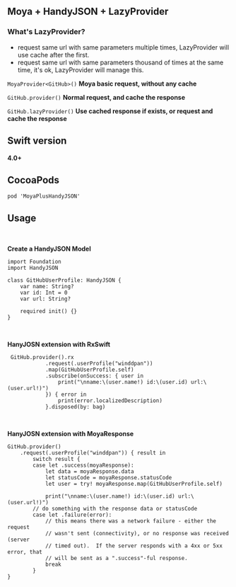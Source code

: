 ## Moya + HandyJSON + LazyProvider


### What's LazyProvider?

* request same url with same parameters multiple times, LazyProvider will use cache after the first.
* request same url with same parameters thousand of times at the same time, it's ok, LazyProvider will manage this.

```MoyaProvider<GitHub>()``` **Moya basic request, without any cache**

```GitHub.provider()``` **Normal request, and cache the response**

```GitHub.lazyProvider()``` **Use cached response if exists, or request and cache the response**

## Swift version
**4.0+**

## CocoaPods

```pod 'MoyaPlusHandyJSON'```

## Usage
<br>

**Create a HandyJSON Model**

```
import Foundation
import HandyJSON

class GitHubUserProfile: HandyJSON {
    var name: String?
    var id: Int = 0
    var url: String?
    
    required init() {}
}
```
<br>

**HanyJOSN extension with RxSwift**

```
 GitHub.provider().rx
            .request(.userProfile("winddpan"))
            .map(GitHubUserProfile.self)
            .subscribe(onSuccess: { user in
                print("\nname:\(user.name!) id:\(user.id) url:\(user.url!)")
            }) { error in
                print(error.localizedDescription)
            }.disposed(by: bag)
```
<br>

**HanyJOSN extension with MoyaResponse**

```        
GitHub.provider()
    .request(.userProfile("winddpan")) { result in
        switch result {
        case let .success(moyaResponse):
            let data = moyaResponse.data
            let statusCode = moyaResponse.statusCode
            let user = try! moyaResponse.map(GitHubUserProfile.self)
            
            print("\nname:\(user.name!) id:\(user.id) url:\(user.url!)")
        // do something with the response data or statusCode
        case let .failure(error):
            // this means there was a network failure - either the request
            // wasn't sent (connectivity), or no response was received (server
            // timed out).  If the server responds with a 4xx or 5xx error, that
            // will be sent as a ".success"-ful response.
            break
        }
}
```

